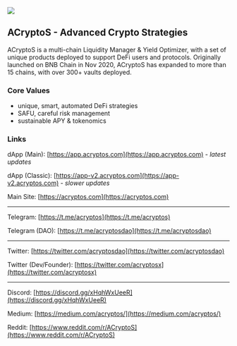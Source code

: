 ![](https://raw.githubusercontent.com/acryptos/docs.acryptos.com/master/images/Banner%20-%20Sustainable%20SAFU%20small.jpg)

## ACryptoS - Advanced Crypto Strategies

ACryptoS is a multi-chain Liquidity Manager & Yield Optimizer, with a set of unique products deployed to support DeFi users and protocols. Originally launched on BNB Chain in Nov 2020, ACryptoS has expanded to more than 15 chains, with over 300+ vaults deployed.

### Core Values

* unique, smart, automated DeFi strategies
* SAFU, careful risk management
* sustainable APY & tokenomics

### Links

dApp (Main): [https://app.acryptos.com](https://app.acryptos.com) - *latest updates*

dApp (Classic): [https://app-v2.acryptos.com](https://app-v2.acryptos.com) - *slower updates*

Main Site: [https://acryptos.com](https://acryptos.com)
***

Telegram: [https://t.me/acryptos](https://t.me/acryptos)

Telegram (DAO): [https://t.me/acryptosdao](https://t.me/acryptosdao)

***

Twitter: [https://twitter.com/acryptosdao](https://twitter.com/acryptosdao)

Twitter (Dev/Founder): [https://twitter.com/acryptosx](https://twitter.com/acryptosx)

***

Discord: [https://discord.gg/xHqhWxUeeR](https://discord.gg/xHqhWxUeeR)

Medium: [https://medium.com/acryptos/](https://medium.com/acryptos/)

Reddit: [https://www.reddit.com/r/ACryptoS](https://www.reddit.com/r/ACryptoS)

